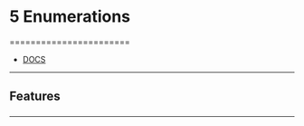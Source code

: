 # 5 Enumerations
=======================

- [DOCS]()


-----------------------------------------------------------------------------------------------------

## Features


### 


-----------------------------------------------------------------------------------------------------